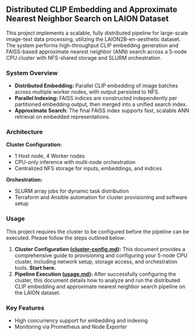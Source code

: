 ## Distributed CLIP Embedding and Approximate Nearest Neighbor Search on LAION Dataset

This project implements a scalable, fully distributed pipeline for large-scale image-text data processing, utilizing the LAION2B-en-aesthetic dataset. The system performs high-throughput CLIP embedding generation and FAISS-based approximate nearest neighbor (ANN) search across a 5-node CPU cluster with NFS-shared storage and SLURM orchestration.

### System Overview

* **Distributed Embedding:** Parallel CLIP embedding of image batches across multiple worker nodes, with output persisted to NFS.
* **Parallel Indexing:** FAISS indices are constructed independently per partitioned embedding output, then merged into a unified search index.
* **Approximate Search:** The final FAISS index supports fast, scalable ANN retrieval on embedded representations.

### Architecture

**Cluster Configuration:**

* 1 Host node, 4 Worker nodes
* CPU-only inference with multi-node orchestration
* Centralized NFS storage for inputs, embeddings, and indices

**Orchestration:**

* SLURM array jobs for dynamic task distribution
* Terraform and Ansible automation for cluster provisioning and software setup

### Usage

This project requires the cluster to be configured before the pipeline can be executed. Please follow the steps outlined below:

1.  **Cluster Configuration ([cluster-config.md](cluster-config.md)):** This document provides a comprehensive guide to provisioning and configuring your 5-node CPU cluster, including network setup, storage access, and orchestration tools. **Start here.**
2.  **Pipeline Execution ([usage.md](usage.md)):** After successfully configuring the cluster, this document details how to analyze and run the distributed CLIP embedding and approximate nearest neighbor search pipeline on the LAION dataset.

### Key Features

* High concurrency support for embedding and indexing
* Monitoring via Prometheus and Node Exporter